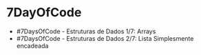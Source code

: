 # 7DayOfCode
 - #7DaysOfCode - Estruturas de Dados 1/7: Arrays
 - #7DaysOfCode - Estruturas de Dados 2/7: Lista Simplesmente encadeada 
